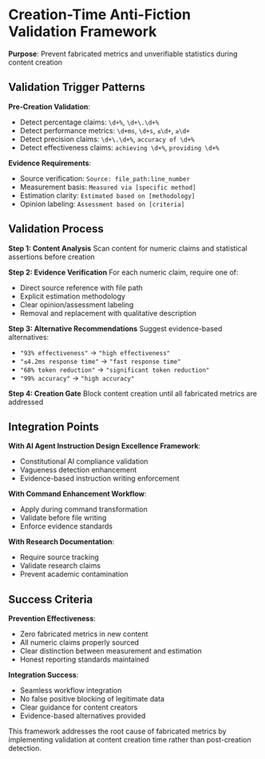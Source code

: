 # Creation-Time Anti-Fiction Validation Framework

**Purpose**: Prevent fabricated metrics and unverifiable statistics during content creation

## Validation Trigger Patterns

**Pre-Creation Validation**:
- Detect percentage claims: `\d+%`, `\d+\.\d+%`
- Detect performance metrics: `\d+ms`, `\d+s`, `≤\d+`, `≥\d+`
- Detect precision claims: `\d+\.\d+%`, `accuracy of \d+%`
- Detect effectiveness claims: `achieving \d+%`, `providing \d+%`

**Evidence Requirements**:
- Source verification: `Source: file_path:line_number`
- Measurement basis: `Measured via [specific method]`
- Estimation clarity: `Estimated based on [methodology]`
- Opinion labeling: `Assessment based on [criteria]`

## Validation Process

**Step 1: Content Analysis**
Scan content for numeric claims and statistical assertions before creation

**Step 2: Evidence Verification**
For each numeric claim, require one of:
- Direct source reference with file path
- Explicit estimation methodology
- Clear opinion/assessment labeling
- Removal and replacement with qualitative description

**Step 3: Alternative Recommendations**
Suggest evidence-based alternatives:
- `"93% effectiveness"` → `"high effectiveness"`
- `"≤4.2ms response time"` → `"fast response time"`
- `"68% token reduction"` → `"significant token reduction"`
- `"99% accuracy"` → `"high accuracy"`

**Step 4: Creation Gate**
Block content creation until all fabricated metrics are addressed

## Integration Points

**With AI Agent Instruction Design Excellence Framework**:
- Constitutional AI compliance validation
- Vagueness detection enhancement
- Evidence-based instruction writing enforcement

**With Command Enhancement Workflow**:
- Apply during command transformation
- Validate before file writing
- Enforce evidence standards

**With Research Documentation**:
- Require source tracking
- Validate research claims
- Prevent academic contamination

## Success Criteria

**Prevention Effectiveness**:
- Zero fabricated metrics in new content
- All numeric claims properly sourced
- Clear distinction between measurement and estimation
- Honest reporting standards maintained

**Integration Success**:
- Seamless workflow integration
- No false positive blocking of legitimate data
- Clear guidance for content creators
- Evidence-based alternatives provided

This framework addresses the root cause of fabricated metrics by implementing validation at content creation time rather than post-creation detection.